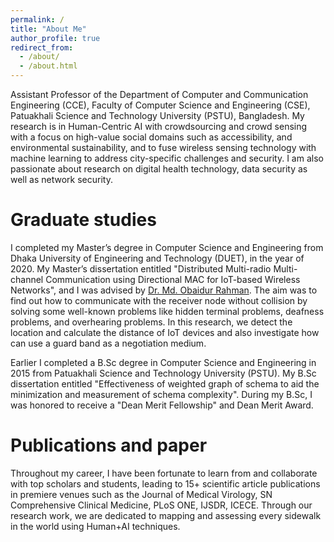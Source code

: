 ```yaml
---
permalink: /
title: "About Me"
author_profile: true
redirect_from: 
  - /about/
  - /about.html
---
```


Assistant Professor of the Department of Computer and Communication Engineering (CCE), Faculty of Computer Science and Engineering (CSE), Patuakhali Science and Technology University (PSTU), Bangladesh. My research is in Human-Centric AI with crowdsourcing and crowd sensing with a focus on high-value social domains such as accessibility, and environmental sustainability, and to fuse wireless sensing technology with machine learning to address city-specific challenges and security. I am also passionate about research on digital health technology, data security as well as network security. 

Graduate studies
======
I completed my Master’s degree in Computer Science and Engineering from Dhaka University of Engineering and Technology (DUET), in the year of 2020. My Master’s dissertation entitled "Distributed Multi-radio Multi-channel Communication using Directional MAC for IoT-based Wireless Networks", and I was advised by [Dr. Md. Obaidur Rahman](https://scholar.google.com/citations?user=kUqG--oAAAAJ&hl=en). The aim was to find out how to communicate with the receiver node without collision by solving some well-known problems like hidden terminal problems, deafness problems, and overhearing problems. In this research, we detect the location and calculate the distance of IoT devices and also investigate how can use a guard band as a negotiation medium.

Earlier I completed a B.Sc degree in Computer Science and Engineering in 2015 from Patuakhali Science and Technology University (PSTU). My B.Sc dissertation entitled "Effectiveness of weighted graph of schema to aid the minimization and measurement of schema complexity". During my B.Sc, I was honored to receive a "Dean Merit Fellowship" and Dean Merit Award.

Publications and paper
======
Throughout my career, I have been fortunate to learn from and collaborate with top scholars and students, leading to 15+ scientific article publications in premiere venues such as the Journal of Medical Virology, SN Comprehensive Clinical Medicine, PLoS ONE, IJSDR, ICECE. Through our research work, we are dedicated to mapping and assessing every sidewalk in the world using Human+AI techniques.

